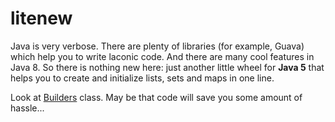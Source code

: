 litenew
=======

Java is very verbose. There are plenty of libraries (for example, Guava) which help you to write laconic code. And there
are many cool features in Java 8. So there is nothing new here: just another little wheel for **Java 5** that helps you
to create and initialize lists, sets and maps in one line.

Look at
[Builders](https://github.com/flaz14/litenew/blob/master/litenew/src/main/java/com/github/flaz14/litenew/Builders.java)
class. May be that code will save you some amount of hassle...